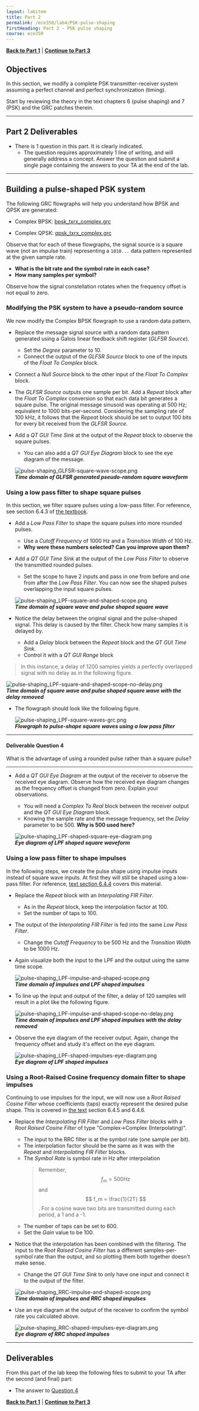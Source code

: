 ```yaml
---
layout: labitem
title: Part 2
permalink: /ece350/lab4/PSK-pulse-shaping
firstHeading: Part 2 - PSK pulse shaping
course: ece350
---
```


[**Back to Part 1**](FSK-eye-diagram.md) | [**Continue to Part 3**](FLEX-sync.md)

## Objectives

In this section, we modify a complete PSK transmitter-receiver system assuming a perfect channel and perfect synchronization (timing).

Start by reviewing the theory in the text chapters 6 (pulse shaping) and 7 (PSK) and the GRC patches therein.

---

## Part 2 Deliverables

- There is 1 question in this part. It is clearly indicated.
  - The question requires approximately 1 line of writing, and will generally address a concept. Answer the question and submit a single page containing the answers to your TA at the end of the lab.

---

## Building a pulse-shaped PSK system

The following GRC flowgraphs will help you understand how BPSK and QPSK are generated:

- Complex BPSK: [bpsk_txrx_complex.grc](./data/bpsk_txrx_complex.grc)

- Complex QPSK: [qpsk_txrx_complex.grc](./data/qpsk_txrx_complex.grc)

Observe that for each of these flowgraphs, the signal source is a square wave (not an impulse train) representing a `1010...` data pattern represented at the given sample rate.

- **What is the bit rate and the symbol rate in each case?**
- **How many samples per symbol?**

Observe how the signal constellation rotates when the frequency offset is not equal to zero.

### Modifying the PSK system to have a pseudo-random source

We now modify the Complex BPSK flowgraph to use a random data pattern.

- Replace the message signal source with a random data pattern generated using a Galois linear feedback shift register (*GLFSR Source*).
  - Set the *Degree* parameter to 10.
  - Connect the output of the *GLFSR Source* block to one of the inputs of the *Float To Complex* block.

- Connect a *Null Source* block to the other input of the *Float To Complex* block.

- The *GLFSR Source* outputs one sample per bit. Add a *Repeat* block after the *Float To Complex* conversion so that each data bit generates a square pulse. The original message sinusoid was operating at 500 Hz; equivalent to 1000 bits-per-second. Considering the sampling rate of 100 kHz, it follows that the *Repeat* block should be set to output 100 bits for every bit received from the *GLFSR Source*.

- Add a *QT GUI Time Sink* at the output of the *Repeat* block to observe the square pulses.
  - You can also add a *QT GUI Eye Diagram* block to see the eye diagram of the message.

  ![pulse-shaping_GLFSR-square-wave-scope.png](./figures/pulse-shaping_GLFSR-square-wave-scope.png)<br>
  __*Time domain of GLFSR generated pseudo-random square waveform*__

### Using a low pass filter to shape square pulses

In this section, we filter square pulses using a low-pass filter. For reference, see section 6.4.3 of [the textbook](../../_docs/pdriessen_textbook.pdf).

- Add a *Low Pass Filter* to shape the square pulses into more rounded pulses.
  - Use a *Cutoff Frequency* of 1000 Hz and a *Transition Width* of 100 Hz.
  - **Why were these numbers selected? Can you improve upon them?**

- Add a *QT GUI Time Sink* at the output of the *Low Pass Filter* to observe the transmitted rounded pulses.
  - Set the scope to have 2 inputs and pass in one from before and one from after the *Low Pass Filter*. You can now see the shaped pulses overlapping the input square pulses.

  ![pulse-shaping_LPF-square-and-shaped-scope.png](./figures/pulse-shaping_LPF-square-and-shaped-scope.png)<br>
  __*Time domain of square wave and pulse shaped square wave*__

- Notice the delay between the original signal and the pulse-shaped signal. This delay is caused by the filter. Check how many samples it is delayed by.
  - Add a *Delay* block between the *Repeat* block and the *QT GUI Time Sink*.
  - Control it with a *QT GUI Range* block

> In this instance, a delay of 1200 samples yields a perfectly overlapped signal with no delay as in the following figure.

  ![pulse-shaping_LPF-square-and-shaped-scope-no-delay.png](./figures/pulse-shaping_LPF-square-and-shaped-scope-no-delay.png)<br>
  __*Time domain of square wave and pulse shaped square wave with the delay removed*__

- The flowgraph should look like the following figure.

  ![pulse-shaping_LPF-square-waves-grc.png](./figures/pulse-shaping_LPF-square-waves-grc.png)<br>
  __*Flowgraph to pulse-shape square waves using a low pass filter*__

---

#### Deliverable Question 4

What is the advantage of using a rounded pulse rather than a square pulse?

---

- Add a *QT GUI Eye Diagram* at the output of the receiver to observe the received eye diagram. Observe how the received eye diagram changes as the frequency offset is changed from zero. Explain your observations.
  - You will need a *Complex To Real* block between the receiver output and the *QT GUI Eye Diagram* block.
  - Knowing the sample rate and the message frequency, set the *Delay* parameter to be 500. **Why is 500 used here?**

  ![pulse-shaping_LPF-shaped-square-eye-diagram.png](./figures/pulse-shaping_LPF-shaped-square-eye-diagram.png)<br>
  __*Eye diagram of LPF shaped square waveform*__

### Using a low pass filter to shape impulses

In the following steps, we create the pulse shape using impulse inputs instead of square wave inputs. At first they will still be shaped using a low-pass filter. For reference, [text section 6.4.4](../../_docs/pdriessen_textbook.pdf) covers this material.

- Replace the *Repeat* block with an *Interpolating FIR Filter*.
  - As in the *Repeat* block, keep the interpolation factor at 100.
  - Set the number of taps to 100.

- The output of the *Interpolating FIR Filter* is fed into the same *Low Pass Filter*.
  - Change the *Cutoff Frequency* to be 500 Hz and the *Transition Width* to be 1000 Hz.

- Again visualize both the input to the LPF and the output using the same time scope.

  ![pulse-shaping_LPF-impulse-and-shaped-scope.png](./figures/pulse-shaping_LPF-impulse-and-shaped-scope.png)<br>
  __*Time domain of impulses and LPF shaped impulses*__

- To line up the input and output of the filter, a delay of 120 samples will result in a plot like the following figure.

  ![pulse-shaping_LPF-impulse-and-shaped-scope-no-delay.png](./figures/pulse-shaping_LPF-impulse-and-shaped-scope-no-delay.png)<br>
  __*Time domain of impulses and LPF shaped impulses with the delay removed*__

- Observe the eye diagram of the receiver output. Again, change the frequency offset and study it's effect on the eye diagram.

  ![pulse-shaping_LPF-shaped-impulses-eye-diagram.png](./figures/pulse-shaping_LPF-shaped-impulses-eye-diagram.png)<br>
  __*Eye diagram of LPF shaped impulses*__

### Using a Root-Raised Cosine frequency domain filter to shape impulses

Continuing to use impulses for the input, we will now use a *Root Raised Cosine Filter* whose coefficients (taps) exactly represent the desired pulse shape. This is covered in [the text](../../_docs/pdriessen_textbook.pdf) section 6.4.5 and 6.4.6.

- Replace the *Interpolating FIR Filter* and *Low Pass Filter* blocks with a *Root Raised Cosine Filter* of type "Complex->Complex (Interpolating)".
  - The input to the RRC filter is at the symbol rate (one sample per bit).
  - The interpolation factor should be the same as it was with the *Repeat* and *Interpolating FIR Filter* blocks.
  - The *Symbol Rate* is symbol rate in Hz after interpolation
    > Remember, $$ f_m = 500 Hz $$ and $$ f_m = \frac{1}{2T} $$. For a cosine wave two bits are transmitted during each period, a 1 and a -1.
  - The number of taps can be set to 600.
  - Set the *Gain* value to be 100.

- Notice that the interpolation has been combined with the filtering. The input to the *Root Raised Cosine Filter* has a different samples-per-symbol rate than the output, and so plotting them both together doesn't make sense.
  - Change the *QT GUI Time Sink* to only have one input and connect it to the output of the filter.

  ![pulse-shaping_RRC-impulse-and-shaped-scope.png](./figures/pulse-shaping_RRC-impulse-and-shaped-scope.png)<br>
  __*Time domain of impulses and RRC shaped impulses*__

- Use an eye diagram at the output of the receiver to confirm the symbol rate you calculated above.

  ![pulse-shaping_RRC-shaped-impulses-eye-diagram.png](./figures/pulse-shaping_RRC-shaped-impulses-eye-diagram.png)<br>
  __*Eye diagram of RRC shaped impulses*__

---

## Deliverables

From this part of the lab keep the following files to submit to your TA after the second (and final) part:

- The answer to [Question 4](#deliverable-question-4)


[**Back to Part 1**](FSK-eye-diagram.md) | [**Continue to Part 3**](FLEX-sync.md)
